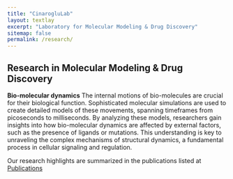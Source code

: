 ```yaml
---
title: "CinarogluLab"
layout: textlay
excerpt: "Laboratory for Molecular Modeling & Drug Discovery"
sitemap: false
permalink: /research/
---
```


## Research in Molecular Modeling & Drug Discovery

**Bio-molecular dynamics**
The internal motions of bio-molecules are crucial for their biological function. Sophisticated molecular simulations are used to create detailed models of these movements, spanning timeframes from picoseconds to milliseconds. By analyzing these models, researchers gain insights into how bio-molecular dynamics are affected by external factors, such as the presence of ligands or mutations. This understanding is key to unraveling the complex mechanisms of structural dynamics, a fundamental process in cellular signaling and regulation.

Our research highlights are summarized in the publications listed at <a href="{{ site.url }}{{ site.baseurl }}/publications">Publications</a> 
